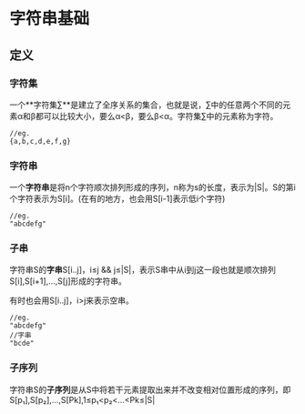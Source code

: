 # 字符串基础
## 定义

### 字符集
一个**字符集∑**是建立了全序关系的集合，也就是说，∑中的任意两个不同的元素α和β都可以比较大小，要么α<β，要么β<α。字符集∑中的元素称为字符。
```
//eg.
{a,b,c,d,e,f,g}
```
### 字符串
一个**字符串**是将n个字符顺次排列形成的序列，n称为s的长度，表示为|S|。S的第i个字符表示为S[i]。(在有的地方，也会用S[i-1]表示低i个字符)
```
//eg.
"abcdefg"
```
### 子串
字符串S的**字串**S[i..j]，i≤j && j≤|S|，表示S串中从i到j这一段也就是顺次排列S[i],S[i+1],...,S[j]形成的字符串。

有时也会用S[i..j]，i>j来表示空串。
```
//eg.
"abcdefg"
//字串
"bcde"
```

### 子序列
字符串S的**子序列**是从S中将若干元素提取出来并不改变相对位置形成的序列，即S[p₁],S[p₂],...,S[Pk],1≤p₁<p₂<...<Pk≤|S|





